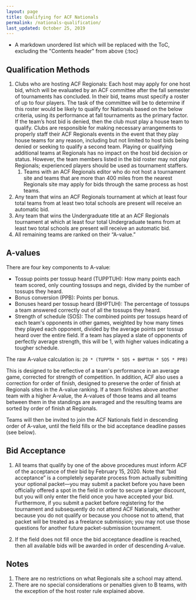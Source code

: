 ```yaml
---
layout: page
title: Qualifying for ACF Nationals
permalink: /nationals-qualification/
last_updated: October 25, 2019
---
```


* A markdown unordered list which will be replaced with the ToC, excluding the "Contents header" from above
{:toc}

## Qualification Methods
1. Clubs who are hosting ACF Regionals: Each host may apply for one host bid, which will be evaluated by an ACF committee after the fall semester of tournaments has concluded. In their bid, teams must specify a roster of up to four players. The task of the committee will be to determine if this roster would be likely to qualify for Nationals based on the below criteria, using its performance at fall tournaments as the primary factor. If the team’s host bid is denied, then the club must play a house team to qualify. Clubs are responsible for making necessary arrangements to properly staff their ACF Regionals events in the event that they play house teams for any reason, including but not limited to host bids being denied or seeking to qualify a second team. Playing or qualifying additional teams at Regionals has no impact on the host bid decision or status. However, the team members listed in the bid roster may not play Regionals; experienced players should be used as tournament staffers.
    1. Teams with an ACF Regionals editor who do not host a tournament site and teams that are more than 400 miles from the nearest Regionals site may apply for bids through the same process as host teams.
2. Any team that wins an ACF Regionals tournament at which at least four total teams from at least two total schools are present will receive an automatic bid.
3. Any team that wins the Undergraduate title at an ACF Regionals tournament at which at least four total Undergraduate teams from at least two total schools are present will receive an automatic bid.
4. All remaining teams are ranked on their “A-value.”

## A-values
There are four key components to A-value:
- Tossup points per tossup heard (TUPPTUH): How many points each team scored, only counting tossups and negs, divided by the number of tossups they heard.
- Bonus conversion (PPB): Points per bonus.
- Bonuses heard per tossup heard (BHPTUH): The percentage of tossups a team answered correctly out of all the tossups they heard.
- Strength of schedule (SOS): The combined points per tossups heard of each team's opponents in other games, weighted by how many times they played each opponent, divided by the average points per tossup heard over the entire field. If a team has played a slate of opponents of perfectly average strength, this will be 1, with higher values indicating a tougher schedule.

The raw A-value calculation is:
`20 * (TUPPTH * SOS + BHPTUH * SOS * PPB)`

This is designed to be reflective of a team's performance in an average game, corrected for strength of competition. In addition, ACF also uses a correction for order of finish, designed to preserve the order of finish at Regionals sites in the A-value ranking. If a team finishes above another team with a higher A-value, the A-values of those teams and all teams between them in the standings are averaged and the resulting teams are sorted by order of finish at Regionals.

Teams will then be invited to join the ACF Nationals field in descending order of A-value, until the field fills or the bid acceptance deadline passes (see below).

## Bid Acceptance
1. All teams that qualify by one of the above procedures must inform ACF of the acceptance of their bid by February 15, 2020. Note that “bid acceptance” is a completely separate process from actually submitting your optional packet—you may submit a packet before you have been officially offered a spot in the field in order to secure a larger discount, but you will only enter the field once you have accepted your bid. Furthermore, if you submit a packet before registering for the tournament and subsequently do not attend ACF Nationals, whether because you do not qualify or because you choose not to attend, that packet will be treated as a freelance submission; you may not use those questions for another future packet-submission tournament.

2. If the field does not fill once the bid acceptance deadline is reached, then all available bids will be awarded in order of descending A-value.

## Notes
1. There are no restrictions on what Regionals site a school may attend. 
2. There are no special considerations or penalties given to B teams, with the exception of the host roster rule explained above.